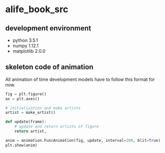 # alife_book_src

## development environment

- python 3.5.1
- numpy 1.12.1
- matplotlib 2.0.0


## skeleton code of animation 

All animation of time development models have to follow this format for now.

```python
fig = plt.figure()
ax = plt.axes()

# initialization and make artists
artist = make_artist()

def update(frame):
    # update and return artists of figure
    return artist,

anim = animation.FuncAnimation(fig, update, interval=200, blit=True)
plt.show(anim)
```
